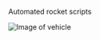 Automated rocket scripts

![Image of vehicle](https://ksp-kos.github.io/KOS/_images/example_2_6.png)
